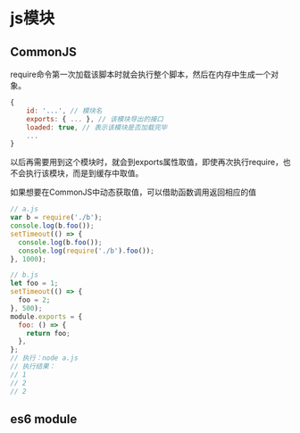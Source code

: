 # js模块

## CommonJS
require命令第一次加载该脚本时就会执行整个脚本，然后在内存中生成一个对象。
```js
{
    id: '...', // 模块名
    exports: { ... }, // 该模块导出的接口
    loaded: true, // 表示该模块是否加载完毕
    ...
}
```
以后再需要用到这个模块时，就会到exports属性取值，即使再次执行require，也不会执行该模块，而是到缓存中取值。

如果想要在CommonJS中动态获取值，可以借助函数调用返回相应的值
```js
// a.js
var b = require('./b');
console.log(b.foo());
setTimeout(() => {
  console.log(b.foo());
  console.log(require('./b').foo());
}, 1000);

// b.js
let foo = 1;
setTimeout(() => {
  foo = 2;
}, 500);
module.exports = {
  foo: () => {
    return foo;
  },
};
// 执行：node a.js
// 执行结果：
// 1
// 2
// 2
```

## es6 module